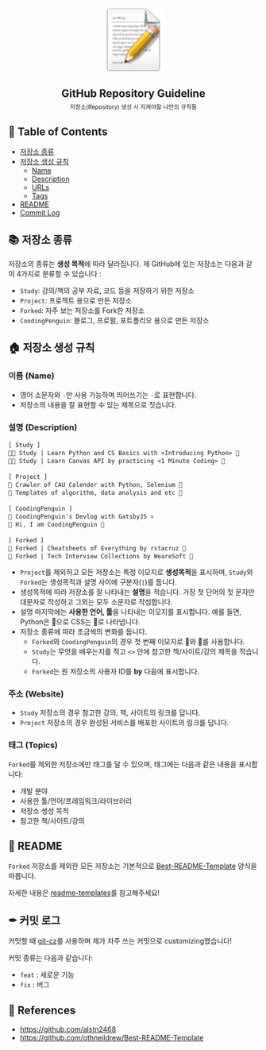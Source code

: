 <!-- PROJECT LOGO -->
<br />
<div align="center">
  <a href="https://github.com/coodingpenguin/repository-guideline">
    <img src="img/logo.png" alt="Logo" width="128" height="128">
  </a>
  <h2 style='border: none; margin-bottom: 5px;'>GitHub Repository Guideline</h2>
  <small>저장소(Repository) 생성 시 지켜야할 나만의 규칙들</small>
</div>

## 📝 Table of Contents

- [저장소 종류](#저장소-종류)
- [저장소 생성 규칙](#저장소-생성-규칙)
  - [Name](#name)
  - [Description](#description)
  - [URLs](#urls)
  - [Tags](#tags)
- [README](#-readme)
- [Commit Log](#-commit-log)

## 📚 저장소 종류

저장소의 종류는 **생성 목적**에 따라 달라집니다. 제 GitHub에 있는 저장소는 다음과 같이 4가지로 분류할 수 있습니다 :

- `Study`: 강의/책의 공부 자료, 코드 등을 저장하기 위한 저장소
- `Project`: 프로젝트 용으로 만든 저장소
- `Forked`: 자주 보는 저장소를 Fork한 저장소
- `CoodingPenguin`: 블로그, 프로필, 포트폴리오 용으로 만든 저장소

## 🏠 저장소 생성 규칙

### 이름 (Name)

- 영어 소문자와 `-`만 사용 가능하며 띄어쓰기는 `-`로 표현합니다.
- 저장소의 내용을 잘 표현할 수 있는 제목으로 짓습니다.

### 설명 (Description)

```
[ Study ]
👩‍💻 Study | Learn Python and CS Basics with <Introducing Python> 🐍
👩‍💻 Study | Learn Canvas API by practicing <1 Minute Coding> 💅

[ Project ]
📆 Crawler of CAU Calender with Python, Selenium 🐍
📝 Templates of algorithm, data analysis and etc 🐍

[ CoodingPenguin ]
🐧 CoodingPenguin's Devlog with GatsbyJS ⚛
🐧 Hi, I am CoodingPenguin 👋

[ Forked ]
📌 Forked | Cheatsheets of Everything by rstacruz 👀
📌 Forked | Tech Interview Collections by WeareSoft 🏢
```

- `Project`를 제외하고 모든 저장소는 특정 이모지로 **생성목적**을 표시하며, `Study`와 `Forked`는 생성목적과 설명 사이에 구분자(`|`)를 둡니다.
- 생성목적에 따라 저장소를 잘 나타내는 **설명**을 적습니다. 가장 첫 단어의 첫 문자만 대문자로 작성하고 그외는 모두 소문자로 작성합니다.
- 설명 마지막에는 **사용한 언어, 툴**을 나타내는 이모지를 표시합니다. 예를 들면, Python은 🐍으로 CSS는 💅로 나타냅니다.
- 저장소 종류에 따라 조금씩의 변화를 둡니다.
  - `Forked`와 `CoodingPenguin`의 경우 첫 번째 이모지로 📌와 🐧를 사용합니다.
  - `Study`는 무엇을 배우는지를 적고 `<>` 안에 참고한 책/사이트/강의 제목을 적습니다.
  - `Forked`는 원 저장소의 사용자 ID를 **by** 다음에 표시합니다.

### 주소 (Website)

- `Study` 저장소의 경우 참고한 강의, 책, 사이트의 링크를 답니다.
- `Project` 저장소의 경우 완성된 서비스를 배포한 사이트의 링크를 답니다.

### 태그 (Topics)

`Forked`를 제외한 저장소에만 태그를 달 수 있으며, 태그에는 다음과 같은 내용을 표시합니다:

- 개발 분야
- 사용한 툴/언어/프레임워크/라이브러리
- 저장소 생성 목적
- 참고한 책/사이트/강의

## 📄 README

`Forked` 저장소를 제외한 모든 저장소는 기본적으로 [Best-README-Template](https://github.com/othneildrew/Best-README-Template) 양식을 따릅니다.

자세한 내용은 [readme-templates](./readme-templates)를 참고해주세요!

## ✒ 커밋 로그

커밋할 때 [git-cz](https://github.com/streamich/git-cz)를 사용하며 제가 자주 쓰는 커밋으로 customizing했습니다!

커밋 종류는 다음과 같습니다:

- `feat` : 새로운 기능
- `fix` : 버그

## 📌 References

- https://github.com/alstn2468
- https://github.com/othneildrew/Best-README-Template
